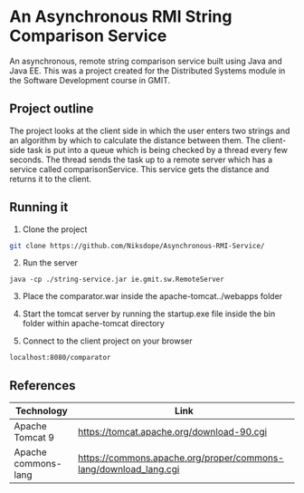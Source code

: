 # An Asynchronous RMI String Comparison Service
An asynchronous, remote string comparison service built using Java and Java  EE. This was a project created for the Distributed Systems module in the Software Development course in GMIT.

## Project outline
The project looks at the client side in which the user enters two strings and an algorithm by which to calculate the distance between them. The client-side task is put into a queue which is being checked by a thread every few seconds. The thread sends the task up to a remote server which has a service called comparisonService. This service gets the distance and returns it to the client.

## Running it
1. Clone the project
```bash
git clone https://github.com/Niksdope/Asynchronous-RMI-Service/
```

2. Run the server
```
java -cp ./string-service.jar ie.gmit.sw.RemoteServer
```

3. Place the comparator.war inside the apache-tomcat../webapps folder

4. Start the tomcat server by running the startup.exe file inside the bin folder within apache-tomcat directory

5. Connect to the client project on your browser
```http
localhost:8080/comparator
```

## References
Technology | Link 
--- | ---
Apache Tomcat 9 | https://tomcat.apache.org/download-90.cgi 
Apache commons-lang | https://commons.apache.org/proper/commons-lang/download_lang.cgi 
